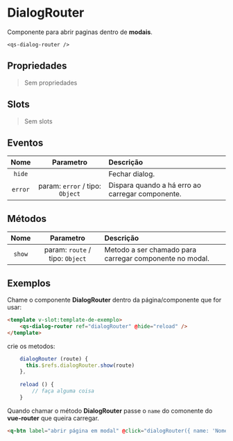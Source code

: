 # DialogRouter

Componente para abrir paginas dentro de **modais**.

```
<qs-dialog-router />
```

## Propriedades

> Sem propriedades

## Slots

> Sem slots

## Eventos

| Nome | Parametro | Descrição
|:-:|:-:|:-|
| `hide` | | Fechar dialog. |
| `error` | param: `error` / tipo: `Object` | Dispara quando a há erro ao carregar componente. |

## Métodos

| Nome | Parametro | Descrição
|:-:|:-:|:-|
| `show` | param: `route` / tipo: `Object` | Metodo a ser chamado para carregar componente no modal. |

## Exemplos
Chame o componente **DialogRouter** dentro da página/componente que for usar:

```html
<template v-slot:template-de-exemplo>
	<qs-dialog-router ref="dialogRouter" @hide="reload" />
</template>
```

crie os metodos:

```js
    dialogRouter (route) {
      this.$refs.dialogRouter.show(route)
    },
	
    reload () {
		// faça alguma coisa
    }
```

Quando chamar o método **DialogRouter** passe o `name`  do comonente do **vue-router** que queira carregar.

```html
<q-btn label="abrir página em modal" @click="dialogRouter({ name: 'NomeDoComponente' })"/>
```


